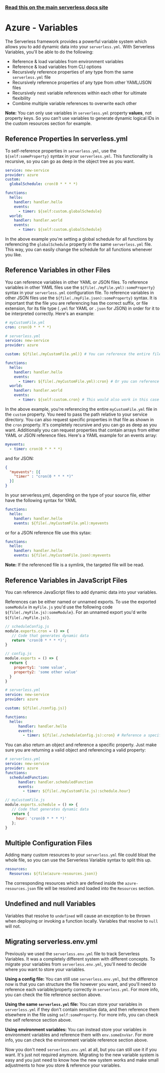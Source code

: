 <!--
title: Serverless Variables
menuText: Variables
menuOrder: 10
description: How to use Serverless Variables to insert dynamic configuration info into your serverless.yml
layout: Doc
-->

<!-- DOCS-SITE-LINK:START automatically generated  -->
### [Read this on the main serverless docs site](https://www.serverless.com/framework/docs/providers/azure/guide/variables)
<!-- DOCS-SITE-LINK:END -->

# Azure - Variables

The Serverless framework provides a powerful variable system which allows you to
add dynamic data into your `serverless.yml`. With Serverless Variables, you'll be
able to do the following:

- Reference & load variables from environment variables
- Reference & load variables from CLI options
- Recursively reference properties of any type from the same `serverless.yml` file
- Recursively reference properties of any type from other YAML/JSON files
- Recursively nest variable references within each other for ultimate flexibility
- Combine multiple variable references to overwrite each other

**Note:** You can only use variables in `serverless.yml` property **values**,
not property keys. So you can't use variables to generate dynamic logical IDs in
the custom resources section for example.

## Reference Properties In serverless.yml

To self-reference properties in `serverless.yml`, use the `${self:someProperty}`
syntax in your `serverless.yml`. This functionality is recursive, so you can go
as deep in the object tree as you want.

```yml
service: new-service
provider: azure
custom:
  globalSchedule: cron(0 * * * *)

functions:
  hello:
    handler: handler.hello
    events:
      - timer: ${self:custom.globalSchedule}
  world:
    handler: handler.world
    events:
      - timer: ${self:custom.globalSchedule}
```

In the above example you're setting a global schedule for all functions by
referencing the `globalSchedule` property in the same `serverless.yml` file. This
way, you can easily change the schedule for all functions whenever you like.

## Reference Variables in other Files
You can reference variables in other YAML or JSON files.  To reference variables in other YAML files use the `${file(./myFile.yml):someProperty}` syntax in your `serverless.yml` configuration file. To reference variables in other JSON files use the `${file(./myFile.json):someProperty}` syntax. It is important that the file you are referencing has the correct suffix, or file extension, for its file type (`.yml` for YAML or `.json` for JSON) in order for it to be interpreted correctly. Here's an example:

```yml
# myCustomFile.yml
cron: cron(0 * * * *)
```

```yml
# serverless.yml
service: new-service
provider: azure

custom: ${file(./myCustomFile.yml)} # You can reference the entire file

functions:
  hello:
    handler: handler.hello
    events:
      - timer: ${file(./myCustomFile.yml):cron} # Or you can reference a specific property
  world:
    handler: handler.world
    events:
      - timer: ${self:custom.cron} # This would also work in this case
```


In the above example, you're referencing the entire `myCustomFile.yml` file in the `custom` property. You need to pass the path relative to your service directory. You can also request specific properties in that file as shown in the `cron` property. It's completely recursive and you can go as deep as you want.  Additionally you can request properties that contain arrays from either YAML or JSON reference files.  Here's a YAML example for an events array:

```yml
myevents:
  - timer: cron(0 * * * *)
```

and for JSON:
```json
{
  "myevents": [{
    "timer" : "cron(0 * * * *)"
  }]
}
```

In your serverless.yml, depending on the type of your source file, either have the following syntax for YAML
```yml
functions:
  hello:
    handler: handler.hello
    events: ${file(./myCustomFile.yml):myevents
```

or for a JSON reference file use this sytax:
```yml
functions:
  hello:
    handler: handler.hello
    events: ${file(./myCustomFile.json):myevents
```

**Note:** If the referenced file is a symlink, the targeted file will be read.

## Reference Variables in JavaScript Files

You can reference JavaScript files to add dynamic data into your variables.

References can be either named or unnamed exports. To use the exported `someModule` in `myFile.js` you'd use the following code `${file(./myFile.js):someModule}`. For an unnamed export you'd write `${file(./myFile.js)}`.

```js
// scheduleConfig.js
module.exports.cron = () => {
   // Code that generates dynamic data
   return 'cron(0 * * * *)';
}
```

```js
// config.js
module.exports = () => {
  return {
    property1: 'some value',
    property2: 'some other value'
  }
}
```

```yml
# serverless.yml
service: new-service
provider: azure

custom: ${file(./config.js)}

functions:
  hello:
      handler: handler.hello
      events:
        - timer: ${file(./scheduleConfig.js):cron} # Reference a specific module
```

You can also return an object and reference a specific property.  Just make sure
you are returning a valid object and referencing a valid property:

```yml
# serverless.yml
service: new-service
provider: azure
functions:
  scheduledFunction:
      handler: handler.scheduledFunction
      events:
        - timer: ${file(./myCustomFile.js):schedule.hour}
```

```js
// myCustomFile.js
module.exports.schedule = () => {
   // Code that generates dynamic data
   return {
     hour: 'cron(0 * * * *)'
   };
}
```

## Multiple Configuration Files

Adding many custom resources to your `serverless.yml` file could bloat the whole
file, so you can use the Serverless Variable syntax to split this up.

```yml
resources:
  Resources: ${file(azure-resources.json)}
```

The corresponding resources which are defined inside the `azure-resources.json`
file will be resolved and loaded into the `Resources` section.

## Undefined and null Variables
Variables that resolve to `undefined` will cause an exception to be thrown when deploying or invoking a function locally. Variables that resolve to `null` will not.  

## Migrating serverless.env.yml

Previously we used the `serverless.env.yml` file to track Serverless Variables.
It was a completely different system with different concepts. To migrate your
variables from `serverless.env.yml`, you'll need to decide where you want to
store your variables.

**Using a config file:** You can still use `serverless.env.yml`, but the
difference now is that you can structure the file however you want, and you'll
need to reference each variable/property correctly in `serverless.yml`. For more
info, you can check the file reference section above.

**Using the same `serverless.yml` file:** You can store your variables in
`serverless.yml` if they don't contain sensitive data, and then reference them
elsewhere in the file using `self:someProperty`. For more info, you can check the
self reference section above.

**Using environment variables:** You can instead store your variables in
environment variables and reference them with `env.someEnvVar`. For more info,
you can check the environment variable reference section above.

Now you don't need `serverless.env.yml` at all, but you can still use it if you
want. It's just not required anymore. Migrating to the new variable system is
easy and you just need to know how the new system works and make small
adjustments to how you store & reference your variables.
